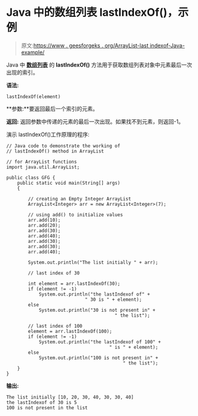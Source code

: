 # Java 中的数组列表 lastIndexOf()，示例

> 原文:[https://www . geesforgeks . org/ArrayList-last indexof-Java-example/](https://www.geeksforgeeks.org/arraylist-lastindexof-java-example/)

Java 中 [**数组列表**](https://www.geeksforgeeks.org/arraylist-in-java/) 的 **lastIndexOf()** 方法用于获取数组列表对象中元素最后一次出现的索引。

**语法:**

```
lastIndexOf(element)
```

**参数:**要返回最后一个索引的元素。

**返回:**
返回参数中传递的元素的最后一次出现。如果找不到元素，则返回-1。

演示 lastIndexOf()工作原理的程序:

```
// Java code to demonstrate the working of
// lastIndexOf() method in ArrayList

// for ArrayList functions
import java.util.ArrayList;

public class GFG {
    public static void main(String[] args)
    {

        // creating an Empty Integer ArrayList
        ArrayList<Integer> arr = new ArrayList<Integer>(7);

        // using add() to initialize values
        arr.add(10);
        arr.add(20);
        arr.add(30);
        arr.add(40);
        arr.add(30);
        arr.add(30);
        arr.add(40);

        System.out.println("The list initially " + arr);

        // last index of 30

        int element = arr.lastIndexOf(30);
        if (element != -1)
            System.out.println("the lastIndexof of" + 
                             " 30 is " + element);
        else
            System.out.println("30 is not present in" + 
                                        " the list");

        // last index of 100
        element = arr.lastIndexOf(100);
        if (element != -1)
            System.out.println("the lastIndexof of 100" + 
                                      " is " + element);
        else
            System.out.println("100 is not present in" + 
                                           " the list");
    }
}
```

**输出:**

```
The list initially [10, 20, 30, 40, 30, 30, 40]
the lastIndexof of 30 is 5
100 is not present in the list

```